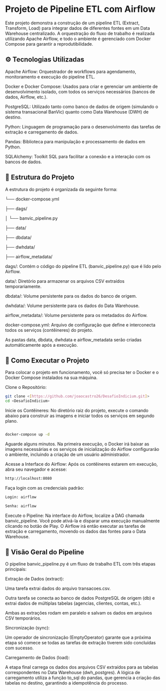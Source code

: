 # Projeto de Pipeline ETL com Airflow

Este projeto demonstra a construção de um pipeline ETL (Extract, Transform, Load) para integrar dados de diferentes fontes em um Data Warehouse centralizado. A orquestração do fluxo de trabalho é realizada utilizando Apache Airflow, e todo o ambiente é gerenciado com Docker Compose para garantir a reprodutibilidade.

## ⚙️ Tecnologias Utilizadas
Apache Airflow: Orquestrador de workflows para agendamento, monitoramento e execução do pipeline ETL.

Docker e Docker Compose: Usados para criar e gerenciar um ambiente de desenvolvimento isolado, com todos os serviços necessários (bancos de dados, Airflow, etc.).

PostgreSQL: Utilizado tanto como banco de dados de origem (simulando o sistema transacional BanVic) quanto como Data Warehouse (DWH) de destino.

Python: Linguagem de programação para o desenvolvimento das tarefas de extração e carregamento de dados.

Pandas: Biblioteca para manipulação e processamento de dados em Python.

SQLAlchemy: Toolkit SQL para facilitar a conexão e a interação com os bancos de dados.

## 📁 Estrutura do Projeto
A estrutura do projeto é organizada da seguinte forma:

└── docker-compose.yml

├── dags/

│   └── banvic_pipeline.py

├── data/

├── dbdata/

├── dwhdata/

├── airflow_metadata/


dags/: Contém o código do pipeline ETL (banvic_pipeline.py) que é lido pelo Airflow.

data/: Diretório para armazenar os arquivos CSV extraídos temporariamente. 

dbdata/: Volume persistente para os dados do banco de origem.

dwhdata/: Volume persistente para os dados do Data Warehouse.

airflow_metadata/: Volume persistente para os metadados do Airflow.

docker-compose.yml: Arquivo de configuração que define e interconecta todos os serviços (contêineres) do projeto.

As pastas data, dbdata, dwhdata e airflow_metadata serão criadas automáticamente após a execução.

## 🚀 Como Executar o Projeto
Para colocar o projeto em funcionamento, você só precisa ter o Docker e o Docker Compose instalados na sua máquina.

Clone o Repositório:

```Bash
git clone <[https://github.com/joaocastro26/DesafioIndicium.git]>
cd <DesafioIndicium>
```
Inicie os Contêineres:
No diretório raiz do projeto, execute o comando abaixo para construir as imagens e iniciar todos os serviços em segundo plano.

```Bash

docker-compose up -d
```
Aguarde alguns minutos. Na primeira execução, o Docker irá baixar as imagens necessárias e os serviços de inicialização do Airflow configurarão o ambiente, incluindo a criação de um usuário administrador.

Acesse a Interface do Airflow:
Após os contêineres estarem em execução, abra seu navegador e acesse:
```Bash
http://localhost:8080
```
Faça login com as credenciais padrão:

```Bash
Login: airflow

Senha: airflow
```
Execute o Pipeline:
Na interface do Airflow, localize a DAG chamada banvic_pipeline. Você pode ativá-la e disparar uma execução manualmente clicando no botão de Play. O Airflow irá então executar as tarefas de extração e carregamento, movendo os dados das fontes para o Data Warehouse.

## 🎯 Visão Geral do Pipeline
O pipeline banvic_pipeline.py é um fluxo de trabalho ETL com três etapas principais:

Extração de Dados (extract):

Uma tarefa extrai dados do arquivo transacoes.csv.

Outra tarefa se conecta ao banco de dados PostgreSQL de origem (db) e extrai dados de múltiplas tabelas (agencias, clientes, contas, etc.).

Ambas as extrações rodam em paralelo e salvam os dados em arquivos CSV temporários.

Sincronização (sync):

Um operador de sincronização (EmptyOperator) garante que a próxima etapa só comece se todas as tarefas de extração tiverem sido concluídas com sucesso.

Carregamento de Dados (load):

A etapa final carrega os dados dos arquivos CSV extraídos para as tabelas correspondentes no Data Warehouse (dwh_postgres). A lógica de carregamento utiliza a função to_sql do pandas, que gerencia a criação das tabelas no destino, garantindo a idempotência do processo.
